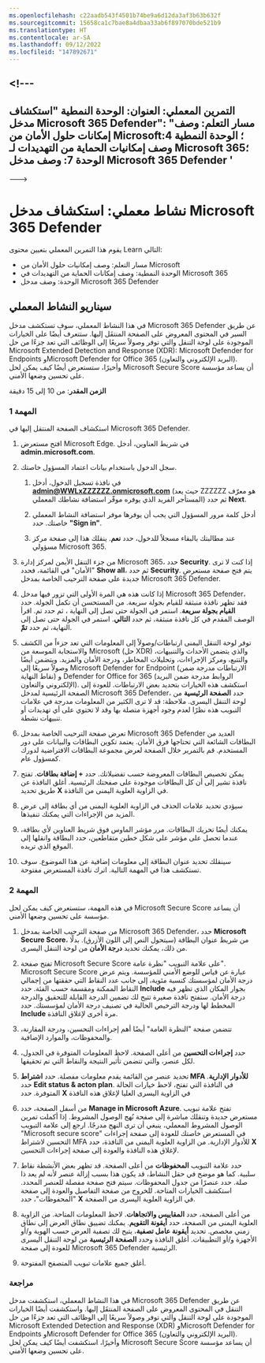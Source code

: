 ```yaml
---
ms.openlocfilehash: c22aadb543f4501b74be9a6d12da3af3b63b632f
ms.sourcegitcommit: 15658ca1c7bae8a4dbaa33ab6f897070bde521b9
ms.translationtype: HT
ms.contentlocale: ar-SA
ms.lasthandoff: 09/12/2022
ms.locfileid: "147892671"
---
```

<a name="---"></a><!---
---
التمرين المعملي: العنوان: الوحدة النمطية "استكشاف مدخل Microsoft 365 Defender": "مسار التعلم: وصف إمكانات حلول الأمان من Microsoft؛ الوحدة النمطية 4: وصف إمكانيات الحماية من التهديدات لـ Microsoft 365؛ الوحدة 7: وصف مدخل Microsoft 365 Defender '
---
--->

# <a name="lab-explore-the-microsoft-365-defender-portal"></a>نشاط معملي: استكشاف مدخل Microsoft 365 Defender

يقوم هذا التمرين المعملي بتعيين محتوى Learn التالي:

- مسار التعلم: وصف إمكانيات حلول الأمان من Microsoft
- الوحدة النمطية: وصف إمكانات الحماية من التهديدات في Microsoft 365
- الوحدة: وصف مدخل Microsoft 365 Defender

## <a name="lab-scenario"></a>سيناريو النشاط المعملي

في هذا النشاط المعملي، سوف تستكشف مدخل Microsoft 365 Defender عن طريق السير في المحتوى المعروض على الصفحة المنتقَل إليها. ستتعرف أيضًا على الخيارات الموجودة على لوحة التنقل والتي توفر وصولاً سريعًا إلى الوظائف التي تعد جزءًا من حل Microsoft Extended Detection and Response (XDR): Microsoft Defender for Endpoints وMicrosoft Defender for Office 365 (البريد الإلكتروني والتعاون).  وأخيرًا، ستستعرض أيضًا كيف يمكن لحل Microsoft Secure Score أن يساعد مؤسسة على تحسين وضعها الأمني.

**الزمن المقدر**: من 10 إلى 15 دقيقة

### <a name="task-1"></a>المهمة 1

استكشاف الصفحة المنتقل إليها في Microsoft 365 Defender.

1. افتح مستعرض Microsoft Edge. في شريط العناوين، أدخل **admin.microsoft.com**.

1. سجل الدخول باستخدام بيانات اعتماد المسؤول خاصتك.
    1. في نافذة تسجيل الدخول، أدخل **admin@WWLxZZZZZZ.onmicrosoft.com** (حيث يعد ZZZZZZ هو معرّف المستأجر الفريد الذي يوفره موفّر استضافة نشاطك المعملي) ثم حدد **Next**.

    1. أدخل كلمة مرور المسؤول التي يجب أن يوفرها موفر استضافة النشاط المعملي خاصتك. حدد **"Sign in"**.
    1. عند مطالبتك بالبقاء مسجلاً للدخول، حدد **نعم**. ينقلك هذا إلى صفحة مركز مسؤولي Microsoft 365.

1. من جزء التنقل الأيمن لمركز إدارة Microsoft 365، حدد **Security**.  إذا كنت لا ترى "الأمان" في القائمة، فحدد **Show all**، ثم حدد **Security**.  يتم فتح صفحة مستعرض جديدة على صفحة الترحيب الخاصة بمدخل Microsoft 365 Defender.  

1. إذا كانت هذه هي المرة الأولى التي تزور فيها مدخل Microsoft 365 Defender، فقد تظهر نافذة منبثقة للقيام بجولة سريعة.  من المستحسن أن تكمل الجولة.  حدد **القيام بجولة سريعة**.
استمر في الجولة حتى تصل إلى النهاية ، ثم حدد تم.  اقرأ الوصف المقدم في كل نافذة منبثقة، ثم حدد **التالي**. استمر في الجولة حتى تصل إلى النهاية، ثم حدد **تمّ**.

1. توفر لوحة التنقل اليمنى ارتباطات/وصولاً إلى المعلومات التي تعد جزءاً من الكشف والاستجابة الموسعة من Microsoft (حل XDR) والذي يتضمن الأحداث والتنبيهات، والتتبع، ومركز الإجراءات، وتحليلات المخاطر، ودرجة الأمان والمزيد.  ويتضمن أيضًا وصولاً سريعًا إلى Microsoft Defender for Endpoint (الارتباطات مدرجة ضمن نقاط النهاية) و Defender for Office for 365 (الروابط مدرجة ضمن البريد الإلكتروني والتعاون).  استكشف هذه الخيارات بتحديد بعض الارتباطات.   للعودة إلى الصفحة الرئيسية لمدخل Microsoft 365 Defender، حدد **الصفحة الرئيسية** من لوحة التنقل اليسرى.  ملاحظة: قد لا ترى الكثير من المعلومات مدرجة في علامات التبويب هذه نظرًا لعدم وجود أجهزة متصلة بها وقد لا تحتوي على أي تهديدات أو تنبيهات نشطة.

1. تعرض صفحة الترحيب الخاصة بمدخل Microsoft 365 Defender العديد من البطاقات الشائعة التي تحتاجها فرق الأمان. يعتمد تكوين البطاقات والبيانات على دور المستخدم. قم بالتمرير خلال الصفحة لعرض مجموعة البطاقات الافتراضية لدورك كمسؤول عام.

1. يمكن تخصيص البطاقات المعروضة حسب تفضيلاتك.  حدد **+ إضافة بطاقات**. تفتح نافذة تشير إلى أن كل البطاقات موجودة على صفحتك الرئيسية.  أغلق النافذة عن طريق تحديد **X** في الزاوية العلوية اليمنى من النافذة.

1. سيؤدي تحديد علامات الحذف في الزاوية العلوية اليمنى من أي بطاقة إلى عرض المزيد من الإجراءات التي يمكنك تنفيذها.  

1. يمكنك أيضًا تحريك البطاقات. مرر مؤشر الماوس فوق شريط العناوين لأي بطاقة، عندما تحصل على مؤشر على شكل خطين متقاطعين، حدد البطاقة وانقلها إلى الموقع الذي تريده.

1. سينقلك تحديد عنوان البطاقة إلى معلومات إضافية عن هذا الموضوع. سوف تستكشف هذا في المهمة التالية.  اترك نافذة المستعرض مفتوحة.

### <a name="task-2"></a>المهمة 2

في هذه المهمة، ستستعرض كيف يمكن لحل Microsoft Secure Score أن يساعد مؤسسة على تحسين وضعها الأمني.

1. من صفحة الترحيب الخاصة بمدخل Microsoft 365 Defender، حدد **Microsoft Secure Score**، من شريط عنوان البطاقة (سيتحول النص إلى اللون الأزرق).  بدلًا من ذلك، يمكنك تحديد **درجة الأمان** من لوحة التنقل اليسرى.

1. تفتح صفحة Microsoft Secure Score على علامة التبويب "نظرة عامة".  Microsoft Secure Score عبارة عن قياس للوضع الأمني للمؤسسة. ويتم عرض درجة الأمان لمؤسستك كنسبة مئوية، إلى جانب عدد النقاط التي حققتها من إجمالي النقاط الممكنة ومقسمة حسب الفئة. حدد **Include** بجوار المكان الذي تظهر فيه درجة الأمان.  ستفتح نافذة صغيرة تتيح لك تضمين الدرجة القابلة للتحقيق والدرجة المخطط لها ودرجة الترخيص الحالية في تصنيف درجة الأمان لمؤسستك.  حدد  **Include** مرة أخرى لإغلاق النافذة.

1. تتضمن صفحة "النظرة العامة" أيضًا أهم إجراءات التحسين، ودرجة المقارنة، والمحفوظات، والموارد الإضافية.

1. حدد **إجراءات التحسين** من أعلى الصفحة.  لاحظ المعلومات المتوفرة في الجدول، لكل عنصر، والتي تتضمن تأثير النتيجة والنقاط التي تم تحقيقها.  

1. تحديد عنصر من القائمة يقدم معلومات مفصلة.  حدد **اشتراط MFA للأدوار الإدارية**.  حدد **Edit status & acton plan**.  في النافذة التي تفتح، لاحظ خيارات الحالة المتوفرة. حدد **X** في الزاوية اليسرى العليا لإغلاق هذه النافذة

1. من أسفل الصفحة، حدد **Manage in Microsoft Azure**.  تفتح علامة تبويب مستعرض جديدة وتنقلك مباشرة إلى صفحة نُهج الوصول المشروط.  إذا أكملت تمرين الوصول المشروط المعملي، ينبغي أن ترى النهج مدرجًا. ارجع إلى علامة التبويب "Microsoft secure score" في المستعرض خاصتك للعودة إلى صفحة إجراءات التحسين لاشتراط MFA للأدوار الإدارية. من الزاوية العلوية اليمنى من النافذة، حدد **X** لإغلاق هذه النافذة والعودة إلى صفحة إجراءات التحسين.

1. حدد علامة التبويب **المحفوظات** من أعلى الصفحة.  قد تظهر بعض الأنشطة نقاط سلبية.  كما هو موضح في حقل النشاط، قد يكون هذا بسبب إزالة عنصر لأنه لم يعد ذا صلة.  حدد عنصرًا من جدول المحفوظات.  سيتم فتح صفحة مفصلة للعنصر المحدد.  استكشف الخيارات المتاحة.  للخروج من صفحة التفاصيل والعودة إلى صفحة "المحفوظات"، حدد **X** في الزاوية العلوية اليسرى من الصفحة.

1. من أعلى الصفحة، حدد **المقاييس والاتجاهات**.  لاحظ المعلومات المتاحة.  من الزاوية العلوية اليمنى من الصفحة، حدد **أيقونة التقويم**.  يمكنك تضييق نطاق العرض إلى نطاق زمني مخصص.  تحديد **أيقونة عامل تصفية**، يتيح لك تصفية العرض حسب الهوية و/أو الأجهزة و/أو التطبيقات.  أغلق النافذة وحدد **الصفحة الرئيسية** من لوحة التنقل اليسرى للعودة إلى صفحة Microsoft 365 Defender الرئيسية.

1. أغلق جميع علامات تبويب المتصفح المفتوحة.

### <a name="review"></a>مراجعة

في هذا النشاط المعملي، استكشفت مدخل Microsoft 365 Defender عن طريق التنقل في المحتوى المعروض على الصفحة المنتقَل إليها. واستكشفت أيضًا الخيارات الموجودة على لوحة التنقل والتي توفر وصولاً سريعًا إلى الوظائف التي تعد جزءًا من حل Microsoft Extended Detection and Response (XDR) وMicrosoft Defender for Endpoints وMicrosoft Defender for Office 365 (البريد الإلكتروني والتعاون).  وأخيرًا، استكشفت أيضًا كيف يمكن لحل Microsoft Secure Score أن يساعد مؤسسة على تحسين وضعها الأمني.
